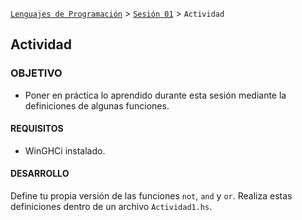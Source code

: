 [`Lenguajes de Programación`](../../README.md) > [`Sesión 01`](../README.md) > `Actividad`

## Actividad

### OBJETIVO

- Poner en práctica lo aprendido durante esta sesión mediante la definiciones de algunas funciones.

#### REQUISITOS

- WinGHCi instalado.

#### DESARROLLO

Define tu propia versión de las funciones `not`, `and` y `or`. Realiza estas definiciones dentro de un archivo `Actividad1.hs`.
